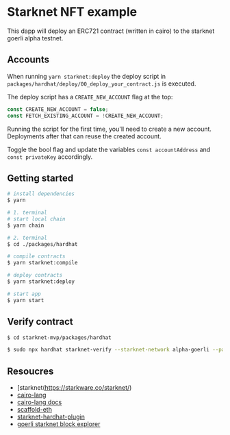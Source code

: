 # Starknet NFT example

This dapp will deploy an ERC721 contract (written in cairo) to the starknet goerli alpha testnet.

## Accounts

When running `yarn starknet:deploy` the deploy script in `packages/hardhat/deploy/00_deploy_your_contract.js` is executed.

The deploy script has a `CREATE_NEW_ACCOUNT` flag at the top:

```javascript
const CREATE_NEW_ACCOUNT = false;
const FETCH_EXISTING_ACCOUNT = !CREATE_NEW_ACCOUNT;
```

Running the script for the first time, you'll need to create a new account.
Deployments after that can reuse the created account.

Toggle the bool flag and update the variables `const accountAddress` and `const privateKey` accordingly.

## Getting started

```bash
# install dependencies
$ yarn

# 1. terminal
# start local chain
$ yarn chain

# 2. terminal
$ cd ./packages/hardhat

# compile contracts
$ yarn starknet:compile

# deploy contracts
$ yarn starknet:deploy

# start app
$ yarn start
```

## Verify contract

```bash
$ cd starknet-mvp/packages/hardhat

$ sudo npx hardhat starknet-verify --starknet-network alpha-goerli --path ./contracts/ERC721.cairo --address 0x0585feed17184d7990c57febcbb8e185f6607f49a2152c2965da5f01d373a405 --show-stack-traces
```

## Resoucres

* [starknet(https://starkware.co/starknet/)
* [cairo-lang](https://www.cairo-lang.org/)
* [cairo-lang docs](https://www.cairo-lang.org/docs/)
* [scaffold-eth](https://github.com/scaffold-eth/scaffold-eth)
* [starknet-hardhat-plugin](https://github.com/Shard-Labs/starknet-hardhat-plugin)
* [goerli starknet block explorer](https://goerli.voyager.online/)
